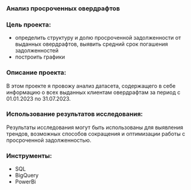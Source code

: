 ### Анализ просроченных овердрафтов

### Цель проекта:
- определить структуру и долю просроченной задолженности от выданных овердрафтов, выявить средний срок погашения задолженностей
- построить графики 

### Описание проекта:
В этом проекте я провожу анализ датасета, содержащего в себе информацию о всех выданных клиентам овердрафтам за период с 01.01.2023 по 31.07.2023.

### Использование результатов исследования: 
Результаты исследования могут быть использованы для выявления трендов, возможных способов сокращения и оптимизации работы с просроченной задолженностью.

### Инструменты:
- SQL
- BigQuery
- PowerBi
